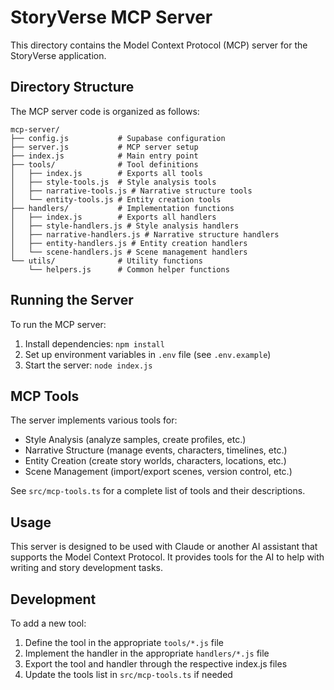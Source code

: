 # StoryVerse MCP Server

This directory contains the Model Context Protocol (MCP) server for the StoryVerse application.

## Directory Structure

The MCP server code is organized as follows:

```
mcp-server/
├── config.js           # Supabase configuration
├── server.js           # MCP server setup
├── index.js            # Main entry point
├── tools/              # Tool definitions
│   ├── index.js        # Exports all tools
│   ├── style-tools.js  # Style analysis tools
│   ├── narrative-tools.js # Narrative structure tools
│   └── entity-tools.js # Entity creation tools
├── handlers/           # Implementation functions
│   ├── index.js        # Exports all handlers
│   ├── style-handlers.js # Style analysis handlers
│   ├── narrative-handlers.js # Narrative structure handlers
│   ├── entity-handlers.js # Entity creation handlers
│   └── scene-handlers.js # Scene management handlers
└── utils/              # Utility functions
    └── helpers.js      # Common helper functions
```

## Running the Server

To run the MCP server:

1. Install dependencies: `npm install`
2. Set up environment variables in `.env` file (see `.env.example`)
3. Start the server: `node index.js`

## MCP Tools

The server implements various tools for:

- Style Analysis (analyze samples, create profiles, etc.)
- Narrative Structure (manage events, characters, timelines, etc.)
- Entity Creation (create story worlds, characters, locations, etc.)
- Scene Management (import/export scenes, version control, etc.)

See `src/mcp-tools.ts` for a complete list of tools and their descriptions.

## Usage

This server is designed to be used with Claude or another AI assistant that supports the Model Context Protocol. It provides tools for the AI to help with writing and story development tasks.

## Development

To add a new tool:

1. Define the tool in the appropriate `tools/*.js` file
2. Implement the handler in the appropriate `handlers/*.js` file
3. Export the tool and handler through the respective index.js files
4. Update the tools list in `src/mcp-tools.ts` if needed
